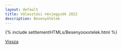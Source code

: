 ```yaml
---
layout: default
title: Választási névjegyzék 2022
description: Besenyőtelek
---
```


{% include settlementHTMLs/Besenyooxxtelek.html %}

[Vissza](./)